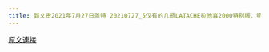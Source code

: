 ```yaml
---
title: 郭文贵2021年7月27日盖特 20210727_5仅有的几瓶LATACHE拉他喜2000特别版．特制路易十三……BEVERLY HLLN酒店…….梦想成真大厅！准备干嘛呀！
---
```


[原文連接](https://gnews.org/ThreadView/53481323)


